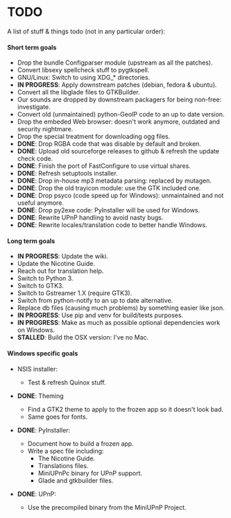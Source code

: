 # TODO

A list of stuff & things todo (not in any particular order):

#### Short term goals

* Drop the bundle Configparser module (upstream as all the patches).
* Convert libsexy spellcheck stuff to pygtkspell.
* GNU/Linux: Switch to using XDG_* directories.
* **IN PROGRESS**: Apply downstream patches (debian, fedora & ubuntu).
* Convert all the libglade files to GTKBuilder.
* Our sounds are dropped by downstream packagers for being non-free: investigate.
* Convert old (unmaintained) python-GeoIP code to an up to date version.
* Drop the embeded Web browser: doesn't work anymore, outdated and security nightmare.
* Drop the special treatment for downloading ogg files.
* **DONE**: Drop RGBA code that was disable by default and broken.
* **DONE**: Upload old sourceforge releases to github & refresh the update check code.
* **DONE**: Finish the port of FastConfigure to use virtual shares.
* **DONE**: Refresh setuptools installer.
* **DONE**: Drop in-house mp3 metadata parsing: replaced by mutagen.
* **DONE**: Drop the old trayicon module: use the GTK included one.
* **DONE**: Drop psyco (code speed up for Windows): unmaintained and not useful anymore.
* **DONE**: Drop py2exe code: PyInstaller will be used for Windows.
* **DONE**: Rewrite UPnP handling to avoid nasty bugs.
* **DONE**: Rewrite locales/translation code to better handle Windows.

#### Long term goals

* **IN PROGRESS**: Update the wiki.
* Update the Nicotine Guide.
* Reach out for translation help.
* Switch to Python 3.
* Switch to GTK3.
* Switch to Gstreamer 1.X (require GTK3).
* Switch from python-notify to an up to date alternative.
* Replace db files (causing much problems) by something easier like json.
* **IN PROGRESS**: Use pip and venv for build/tests purposes.
* **IN PROGRESS**: Make as much as possible optional dependencies work on Windows.
* **STALLED**: Build the OSX version: I've no Mac.

#### Windows specific goals

* NSIS installer:

    * Test & refresh Quinox stuff.

* **DONE**: Theming

    * Find a GTK2 theme to apply to the frozen app so it doesn't look bad.
    * Same goes for fonts.

* **DONE**: PyInstaller:

    * Document how to build a frozen app.
    * Write a spec file including:
        * The Nicotine Guide.
        * Translations files.
        * MiniUPnPc binary for UPnP support.
        * Glade and gtkbuilder files.


* **DONE**: UPnP:

    * Use the precompiled binary from the MiniUPnP Project.
